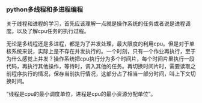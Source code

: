### python多线程和多进程编程

关于线程和进程的学习，首先应该理解一点就是操作系统的任务或者说是进程调度。以及了解cpu任务的执行过程。

无论是多线程还是多进程，都是为了并发处理，最大限度的利用cpu。但是对于单核系统来说，实际上是不存在并发执行的。一个时刻，只有一个作业再执行，至于为什么感觉上并发？操作系统把cpu执行分为多个时间片，每个时间片里执行一段代码，再执行其他操作，等待时，调入其他的任务。再切换时间片时，需要读取之前程序执行的情况，保存当前执行情况，这部分占了相当一部分时间，叫上下文切换时间。

“线程是cpu的最小调度单位，进程是cpu的最小资源分配单位”。



